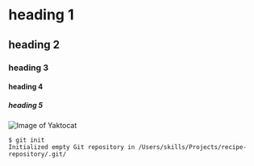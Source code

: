 # heading 1
## heading 2
### heading 3
#### heading 4
##### heading 5




![Image of Yaktocat](https://octodex.github.com/images/yaktocat.png)



```
$ git init
Initialized empty Git repository in /Users/skills/Projects/recipe-repository/.git/
```
